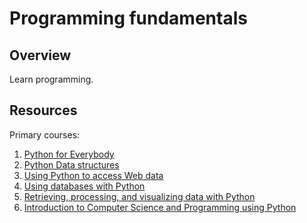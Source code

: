 # Programming fundamentals

## Overview

Learn programming.

## Resources

Primary courses:

1. [Python for Everybody](https://www.coursera.org/learn/python)
2. [Python Data structures](https://www.coursera.org/learn/python-data)
3. [Using Python to access Web data](https://www.coursera.org/learn/python-network-data)
4. [Using databases with Python](https://www.coursera.org/learn/python-databases)
5. [Retrieving, processing, and visualizing data with Python](https://www.coursera.org/learn/python-data-visualization)
6. [Introduction to Computer Science and Programming using Python](https://ocw.mit.edu/courses/electrical-engineering-and-computer-science/6-0001-introduction-to-computer-science-and-programming-in-python-fall-2016/)

